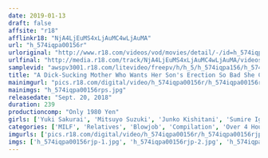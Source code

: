 ```yaml
---
date: 2019-01-13
draft: false
affsite: "r18"
afflinkr18: "NjA4LjEuMS4xLjAuMC4wLjAuMA"
url: "h_574iqpa00156r"
urloriginal: "http://www.r18.com/videos/vod/movies/detail/-/id=h_574iqpa00156r"
urlfinal: "http://media.r18.com/track/NjA4LjEuMS4xLjAuMC4wLjAuMA/videos/vod/movies/detail/-/id=h_574iqpa00156r"
samplevid: "awspv3001.r18.com/litevideo/freepv/h/h_5/h_574iqpa156/h_574iqpa156_dmb_w.mp4"
title: "A Dick-Sucking Mother Who Wants Her Son's Erection So Bad She Can't Stand It 40 Ladies/240 Minutes"
mainimgurl: "pics.r18.com/digital/video/h_574iqpa00156r/h_574iqpa00156rps.jpg"
mainimgs: "h_574iqpa00156rps.jpg"
releasedate: "Sept. 20, 2018"
duration: 239
productioncomp: "Only 1980 Yen"
girls: ['Yuki Sakurai', 'Mitsuyo Suzuki', 'Junko Kishitani', 'Sumire Igashira']
categories: ['MILF', 'Relatives', 'Blowjob', 'Compilation', 'Over 4 Hours']
imgurls: ['pics.r18.com/digital/video/h_574iqpa00156r/h_574iqpa00156rjp-1.jpg', 'pics.r18.com/digital/video/h_574iqpa00156r/h_574iqpa00156rjp-2.jpg', 'pics.r18.com/digital/video/h_574iqpa00156r/h_574iqpa00156rjp-3.jpg', 'pics.r18.com/digital/video/h_574iqpa00156r/h_574iqpa00156rjp-4.jpg', 'pics.r18.com/digital/video/h_574iqpa00156r/h_574iqpa00156rjp-5.jpg', 'pics.r18.com/digital/video/h_574iqpa00156r/h_574iqpa00156rjp-6.jpg', 'pics.r18.com/digital/video/h_574iqpa00156r/h_574iqpa00156rjp-7.jpg', 'pics.r18.com/digital/video/h_574iqpa00156r/h_574iqpa00156rjp-8.jpg', 'pics.r18.com/digital/video/h_574iqpa00156r/h_574iqpa00156rjp-9.jpg', 'pics.r18.com/digital/video/h_574iqpa00156r/h_574iqpa00156rjp-10.jpg', 'pics.r18.com/digital/video/h_574iqpa00156r/h_574iqpa00156rjp-11.jpg', 'pics.r18.com/digital/video/h_574iqpa00156r/h_574iqpa00156rjp-12.jpg', 'pics.r18.com/digital/video/h_574iqpa00156r/h_574iqpa00156rjp-13.jpg', 'pics.r18.com/digital/video/h_574iqpa00156r/h_574iqpa00156rjp-14.jpg', 'pics.r18.com/digital/video/h_574iqpa00156r/h_574iqpa00156rjp-15.jpg', 'pics.r18.com/digital/video/h_574iqpa00156r/h_574iqpa00156rjp-16.jpg', 'pics.r18.com/digital/video/h_574iqpa00156r/h_574iqpa00156rjp-17.jpg', 'pics.r18.com/digital/video/h_574iqpa00156r/h_574iqpa00156rjp-18.jpg', 'pics.r18.com/digital/video/h_574iqpa00156r/h_574iqpa00156rjp-19.jpg', 'pics.r18.com/digital/video/h_574iqpa00156r/h_574iqpa00156rjp-20.jpg']
imgs: ['h_574iqpa00156rjp-1.jpg', 'h_574iqpa00156rjp-2.jpg', 'h_574iqpa00156rjp-3.jpg', 'h_574iqpa00156rjp-4.jpg', 'h_574iqpa00156rjp-5.jpg', 'h_574iqpa00156rjp-6.jpg', 'h_574iqpa00156rjp-7.jpg', 'h_574iqpa00156rjp-8.jpg', 'h_574iqpa00156rjp-9.jpg', 'h_574iqpa00156rjp-10.jpg', 'h_574iqpa00156rjp-11.jpg', 'h_574iqpa00156rjp-12.jpg', 'h_574iqpa00156rjp-13.jpg', 'h_574iqpa00156rjp-14.jpg', 'h_574iqpa00156rjp-15.jpg', 'h_574iqpa00156rjp-16.jpg', 'h_574iqpa00156rjp-17.jpg', 'h_574iqpa00156rjp-18.jpg', 'h_574iqpa00156rjp-19.jpg', 'h_574iqpa00156rjp-20.jpg']
---
```

